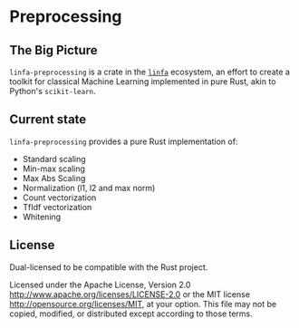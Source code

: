 # Preprocessing
## The Big Picture

`linfa-preprocessing` is a crate in the [`linfa`](https://crates.io/crates/linfa) ecosystem, an effort to create a toolkit for classical Machine Learning implemented in pure Rust, akin to Python's `scikit-learn`.

## Current state
`linfa-preprocessing` provides a pure Rust implementation of:
* Standard scaling 
* Min-max scaling
* Max Abs Scaling
* Normalization (l1, l2 and max norm)
* Count vectorization
* TfIdf vectorization
* Whitening


## License
Dual-licensed to be compatible with the Rust project.

Licensed under the Apache License, Version 2.0 <http://www.apache.org/licenses/LICENSE-2.0> or the MIT license <http://opensource.org/licenses/MIT>, at your option. This file may not be copied, modified, or distributed except according to those terms.